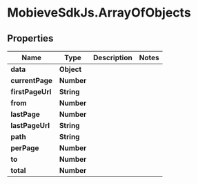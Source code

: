 # MobieveSdkJs.ArrayOfObjects

## Properties
Name | Type | Description | Notes
------------ | ------------- | ------------- | -------------
**data** | **Object** |  | 
**currentPage** | **Number** |  | 
**firstPageUrl** | **String** |  | 
**from** | **Number** |  | 
**lastPage** | **Number** |  | 
**lastPageUrl** | **String** |  | 
**path** | **String** |  | 
**perPage** | **Number** |  | 
**to** | **Number** |  | 
**total** | **Number** |  | 


